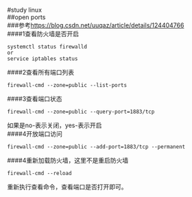 #study linux  
##open ports  
###参考<https://blog.csdn.net/uuqaz/article/details/124404766>  
####1查看防火墙是否开启  
````
systemctl status firewalld 
or
service iptables status
````
####2查看所有端口列表  
````
firewall-cmd --zone=public --list-ports
````
####3查看端口状态  
````
firewall-cmd --zone=public --query-port=1883/tcp
````
如果是no-表示关闭，yes-表示开启  
####4开放端口访问  
````
firewall-cmd --zone=public --add-port=1883/tcp --permanent
````
####4重新加载防火墙，这里不是重启防火墙  
````
firewall-cmd --reload
````
重新执行查看命令，查看端口是否打开即可。